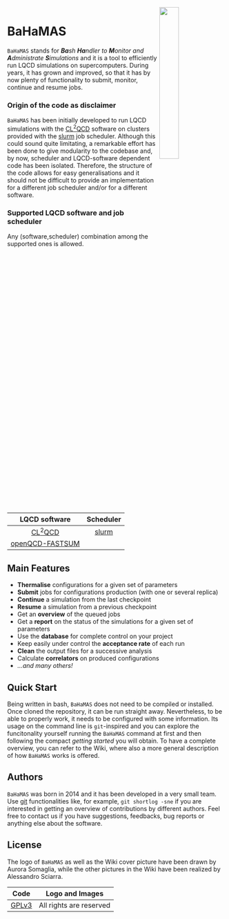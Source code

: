 <img src="https://gitlab.itp.uni-frankfurt.de/lattice-qcd/ag-philipsen/BaHaMAS/raw/images/Logo.png" align="right" width="30%" height="30%"/>

# BaHaMAS

`BaHaMAS` stands for ***Ba**sh **Ha**ndler to **M**onitor and **A**dministrate **S**imulations* and it is a tool to efficiently run LQCD simulations on supercomputers. During years, it has grown and improved, so that it has by now plenty of functionality to submit, monitor, continue and resume jobs.

### Origin of the code as disclaimer

`BaHaMAS` has been initially developed to run LQCD simulations with the [CL<sup>2</sup>QCD] software on clusters provided with the [slurm] job scheduler.
Although this could sound quite limitating, a remarkable effort has been done to give modularity to the codebase and, by now, scheduler and LQCD-software dependent code has been isolated.
Therefore, the structure of the code allows for easy generalisations and it should not be difficult to provide an implementation for a different job scheduler and/or for a different software.

### Supported LQCD software and job scheduler

Any (software,scheduler) combination among the supported ones is allowed.

|     **LQCD software**      |   **Scheduler**   |
|     :---------------:      |   :-----------:   |
| [CL<sup>2</sup>QCD]        | [slurm]           | 
| [openQCD-FASTSUM]          |                   |

## Main Features

 - **Thermalise** configurations for a given set of parameters
 - **Submit** jobs for configurations production (with one or several replica)
 - **Continue** a simulation from the last checkpoint
 - **Resume** a simulation from a previous checkpoint
 - Get an **overview** of the queued jobs
 - Get a **report** on the status of the simulations for a given set of parameters
 - Use the **database** for complete control on your project
 - Keep easily under control the **acceptance rate** of each run
 - **Clean** the output files for a successive analysis
 - Calculate **correlators** on produced configurations
 - *...and many others!*

## Quick Start

Being written in bash, `BaHaMAS` does not need to be compiled or installed.
Once cloned the repository, it can be run straight away.
Nevertheless, to be able to properly work, it needs to be configured with some information.
Its usage on the command line is `git`-inspired and you can explore the funcitonality yourself running the `BaHaMAS` command at first and then following the compact _getting started_ you will obtain.
To have a complete overview, you can refer to the Wiki, where also a more general description of how `BaHaMAS` works is offered.

## Authors

`BaHaMAS` was born in 2014 and it has been developed in a very small team. Use [git] functionalities like, for example, `git shortlog -sne` if you are interested in getting an overview of contributions by different authors. Feel free to contact us if you have suggestions, feedbacks, bug reports or anything else about the software.


License
----

The logo of `BaHaMAS` as well as the Wiki cover picture have been drawn by Aurora Somaglia, while the other pictures in the Wiki have been realized by Alessandro Sciarra.

|     **Code**      |   **Logo and Images**   |
|     :------:      |   :-----------------:   |
| [GPLv3](/LICENSE) | All rights are reserved |

[//]: # (These are reference links used in the body of this note and get stripped out when the markdown processor does its job. There is no need to format nicely because it shouldn't be seen. Thanks SO - http://stackoverflow.com/questions/4823468/store-comments-in-markdown-syntax)


   [slurm]: <https://slurm.schedmd.com/>
   [CL<sup>2</sup>QCD]: <https://github.com/AG-Philipsen/cl2qcd>
   [openQCD-FASTSUM]: <https://gitlab.com/fastsum/openqcd-fastsum>
   [git]: <https://git-scm.com>
   [logo]: <https://github.com/AG-Philipsen/BaHaMAS/blob/master/Logo.png>
